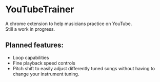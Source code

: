 # YouTubeTrainer

A chrome extension to help musicians practice on YouTube.  
Still a work in progress.

## Planned features:

* Loop capabilities
* Fine playback speed controls
* Pitch shift to easily adjust differently tuned songs without having to change your instrument tuning.
